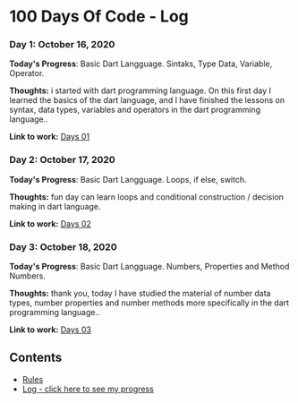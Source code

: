 # 100 Days Of Code - Log

### Day 1: October 16, 2020

**Today's Progress**: Basic Dart Langguage. Sintaks, Type Data, Variable, Operator.

**Thoughts:** i started with dart programming language. On this first day I learned the basics of the dart language, and I have finished the lessons on syntax, data types, variables and operators in the dart programming language..

**Link to work:** [Days 01](https://github.com/danangharissetiawan/100DaysOfCode/tree/master/01_Days/01Days_Dart)

### Day 2: October 17, 2020

**Today's Progress**: Basic Dart Langguage. Loops, if else, switch.

**Thoughts:** fun day can learn loops and conditional construction / decision making in dart language.

**Link to work:** [Days 02](https://github.com/danangharissetiawan/100DaysOfCode/blob/master/log.md)

### Day 3: October 18, 2020

**Today's Progress**: Basic Dart Langguage. Numbers, Properties and Method Numbers.

**Thoughts:** thank you, today I have studied the material of number data types, number properties and number methods more specifically in the dart programming language..

**Link to work:** [Days 03](https://github.com/danangharissetiawan/100DaysOfCode/blob/master/log.md)



## Contents
* [Rules](rules.md)
* [Log - click here to see my progress](log.md)